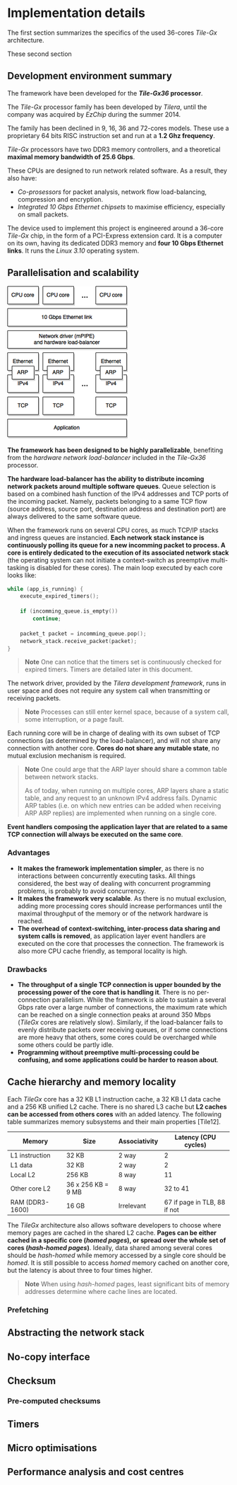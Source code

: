 # Implementation details

The first section summarizes the specifics of the used 36-cores *Tile-Gx*
architecture.

These second section 

## Development environment summary

The framework have been developed for the ***Tile-Gx36* processor**.

The *Tile-Gx* processor family has been developed by *Tilera*, until the company
was acquired by *EzChip* during the summer 2014.

The family has been declined in 9, 16, 36 and 72-cores models. These use a
proprietary 64 bits RISC instruction set and run at a **1.2 Ghz frequency**.

*Tile-Gx* processors have two DDR3 memory controllers, and a theoretical
**maximal memory bandwidth of 25.6 Gbps**.

These CPUs are designed to run network related software. As a result, they
also have:

* *Co-prosessors* for packet analysis, network flow load-balancing, compression
  and encryption.
* *Integrated 10 Gbps Ethernet chipsets* to maximise efficiency, especially on
  small packets.

The device used to implement this project is engineered around a 36-core
*Tile-Gx* chip, in the form of a PCI-Express extension card. It is a computer
on its own, having its dedicated DDR3 memory and **four 10 Gbps Ethernet
links**. It runs the *Linux 3.10* operating system.

## Parallelisation and scalability

![General architecture](img/architecture.png)

**The framework has been designed to be highly parallelizable**, benefiting from
the *hardware network load-balancer* included in the *Tile-Gx36* processor.

**The hardware load-balancer has the ability to distribute incoming network
packets around multiple software queues**. Queue selection is based on a
combined hash function of the IPv4 addresses and TCP ports of the incoming
packet.
Namely, packets belonging to a same TCP flow (source address, source port,
destination address and destination port) are always delivered to the same
software queue.

When the framework runs on several CPU cores, as much TCP/IP stacks and
ingress queues are instancied. **Each network stack instance is continuously
polling its queue for a new incomming packet to process. A core is entirely 
dedicated to the execution of its associated network stack** (the operating
system can not initiate a context-switch as preemptive multi-tasking is disabled
for these cores). The main loop executed by each core looks like:

```C
while (app_is_running) {
    execute_expired_timers();

    if (incomming_queue.is_empty())
        continue;

    packet_t packet = incomming_queue.pop();
    network_stack.receive_packet(packet);
}
```

> **Note**
> One can notice that the timers set is continuously checked for expired timers.
> Timers are detailed later in this document.

The network driver, provided by the *Tilera development framework*, runs in
user space and does not require any system call when transmitting or
receiving packets.

> **Note**
> Processes can still enter kernel space, because of a system call, some
> interruption, or a page fault.

Each running core will be in charge of dealing with its own subset of TCP
connections (as determined by the load-balancer), and will not share any
connection with another core. **Cores do not share any mutable state**, no
mutual exclusion mechanism is required.

> **Note**
> One could arge that the ARP layer should share a common table between network
> stacks.
>
> As of today, when running on multiple cores, ARP layers share a static table,
and any request to an unknown IPv4 address fails.
> Dynamic ARP tables (i.e. on which new entries can be added when receiving ARP
> ARP replies) are implemented when running on a single core.

**Event handlers composing the application layer that are related to a same TCP
connection will always be executed on the same core**.

### Advantages

* **It makes the framework implementation simpler**, as there is no interactions
  between concurrently executing tasks. All things considered, the best way of
  dealing with concurrent programming problems, is probably to avoid
  concurrency.
* **It makes the framework very scalable**. As there is no mutual exclusion,
  adding more processing cores should increase performances until the maximal
  throughput of the memory or of the network hardware is reached.
* **The overhead of context-switching, inter-process data sharing and system
  calls is removed**, as application layer event handlers are executed on the
  core that processes the connection. The framework is also more CPU cache
  friendly, as temporal locality is high.

### Drawbacks

* **The throughput of a single TCP connection is upper bounded by the processing
  power of the core that is handling it**. There is no per-connection
  parallelism. While the framework is able to sustain a several Gbps rate over
  a large number of connections, the maximum rate which can be reached on a
  single connection peaks at around 350 Mbps (*TileGx* cores are relatively
  slow). Similarly, if the load-balancer fails to evenly distribute packets
  over receiving queues, or if some connections are more heavy that others,
  some cores could be overcharged while some others could be partly idle.
* **Programming without preemptive multi-processing could be confusing, and some
  applications could be harder to reason about**.

## Cache hierarchy and memory locality

Each *TileGx* core has a 32 KB L1 instruction cache, a 32 KB L1 data cache and a
256 KB unified L2 cache. There is no shared L3 cache but **L2 caches can be
accessed from others cores** with an added latency. The following table
summarizes memory subsystems and their main properties [Tile12].

| Memory          | Size               | Associativity | Latency (CPU cycles) |
| --------------- | ------------------ | ------------- | -------------------- |
| L1 instruction  | 32 KB              | 2 way         | 2                    |
| L1 data         | 32 KB              | 2 way         | 2                    |
| Local L2        | 256 KB             | 8 way         | 11                   |
| Other core L2   | 36 x 256 KB = 9 MB | 8 way         | 32 to 41             |
| RAM (DDR3-1600) | 16 GB      | Irrelevant    | 67 if page in TLB, 88 if not |

The *TileGx* architecture also allows software developers to choose where memory
pages are cached in the shared L2 cache. **Pages can be either cached in a
specific core (*homed pages*), or spread over the whole set of cores
(*hash-homed pages*)**. Ideally, data shared among several cores should be 
*hash-homed* while memory accessed by a single core should be *homed*. It is 
still possible to access *homed* memory cached on another core, but the latency 
is about three to four times higher.

> **Note**
> When using *hash-homed* pages, least significant bits of memory addresses
> determine where cache lines are located.

### Prefetching


## Abstracting the network stack

## No-copy interface


## Checksum

### Pre-computed checksums

## Timers

## Micro optimisations



## Performance analysis and cost centres


